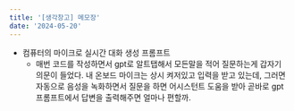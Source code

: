 ```yaml
---
title: '[생각창고] 메모장'
date: '2024-05-20'
---
```

- 컴퓨터의 마이크로 실시간 대화 생성 프롬프트
    - 매번 코드를 작성하면서 gpt로 알트탭해서 모든말을 적어 질문하는게 갑자기 의문이 들었다. 내 온보드 마이크는 상시 켜저있고 입력을 받고 있는데, 그러면 자동으로 음성을 녹화하면서 질문을 하면 어시스턴트 도움을 받아 곧바로 gpt 프롬프트에서 답변을 출력해주면 얼마나 편할까.